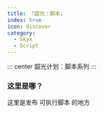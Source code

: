 ```yaml
---
title: 「韶光：脚本」
index: true
icon: discover
category:
  - Skyx
  - Script
---
```


::: center
韶光计划：脚本系列
:::

### 这里是哪？

这里是发布 可执行脚本 的地方